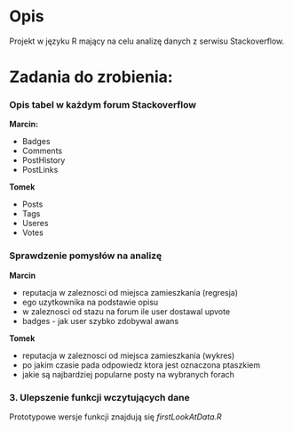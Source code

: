 # Opis
Projekt w języku R mający na celu analizę danych z serwisu Stackoverflow.

# Zadania do zrobienia:
### Opis tabel w każdym forum Stackoverflow
**Marcin:**
  * Badges
  * Comments
  * PostHistory
  * PostLinks

**Tomek**
* Posts
* Tags
* Useres
* Votes

### Sprawdzenie pomysłów na analizę
**Marcin**
  * reputacja w zaleznosci od miejsca zamieszkania (regresja)
  * ego uzytkownika na podstawie opisu
  * w zaleznosci od stazu na forum ile user dostawal upvote
  * badges - jak user szybko zdobywal awans

**Tomek**
  * reputacja w zaleznosci od miejsca zamieszkania (wykres)
  * po jakim czasie pada odpowiedz ktora jest oznaczona ptaszkiem
  * jakie są najbardziej popularne posty na wybranych forach
  
### 3. Ulepszenie funkcji wczytujących dane
Prototypowe wersje funkcji znajdują się *firstLookAtData.R*
